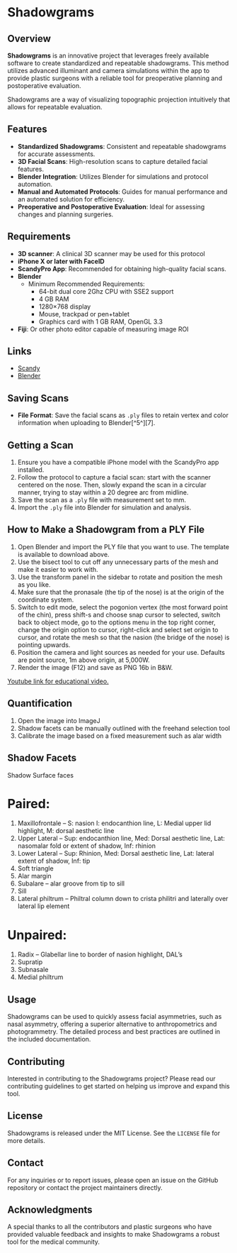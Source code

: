 # Shadowgrams

## Overview
**Shadowgrams** is an innovative project that leverages freely available software to create standardized and repeatable shadowgrams. This method utilizes advanced illuminant and camera simulations within the app to provide plastic surgeons with a reliable tool for preoperative planning and postoperative evaluation.

Shadowgrams are a way of visualizing topographic projection intuitively that allows for repeatable evaluation.

## Features
- **Standardized Shadowgrams**: Consistent and repeatable shadowgrams for accurate assessments.
- **3D Facial Scans**: High-resolution scans to capture detailed facial features.
- **Blender Integration**: Utilizes Blender for simulations and protocol automation.
- **Manual and Automated Protocols**: Guides for manual performance and an automated solution for efficiency.
- **Preoperative and Postoperative Evaluation**: Ideal for assessing changes and planning surgeries.

## Requirements
- **3D scanner**: A clinical 3D scanner may be used for this protocol
- **iPhone X or later with FaceID**
- **ScandyPro App**: Recommended for obtaining high-quality facial scans.
- **Blender**
    - Minimum Recommended Requirements:
      - 64-bit dual core 2Ghz CPU with SSE2 support
      - 4 GB RAM
      - 1280×768 display
      - Mouse, trackpad or pen+tablet
      - Graphics card with 1 GB RAM, OpenGL 3.3
- **Fiji**: Or other photo editor capable of measuring image ROI

## Links
- [Scandy](https://www.scandy.co/apps/scandy-pro)
- [Blender](https://www.blender.org/download/)

## Saving Scans
- **File Format**: Save the facial scans as `.ply` files to retain vertex and color information when uploading to Blender[^5^][7].

## Getting a Scan
1. Ensure you have a compatible iPhone model with the ScandyPro app installed.
2. Follow the protocol to capture a facial scan: start with the scanner centered on the nose. Then, slowly expand the scan in a circular manner, trying to stay within a 20 degree arc from midline.
3. Save the scan as a `.ply` file with measurement set to mm.
4. Import the `.ply` file into Blender for simulation and analysis.

## How to Make a Shadowgram from a PLY File
1. Open Blender and import the PLY file that you want to use. The template is available to download above.
2. Use the bisect tool to cut off any unnecessary parts of the mesh and make it easier to work with.
3. Use the transform panel in the sidebar to rotate and position the mesh as you like.
4. Make sure that the pronasale (the tip of the nose) is at the origin of the coordinate system.
5. Switch to edit mode, select the pogonion vertex (the most forward point of the chin), press shift-s and choose snap cursor to selected, switch back to object mode, go to the options menu in the top right corner, change the origin option to cursor, right-click and select set origin to cursor, and rotate the mesh so that the nasion (the bridge of the nose) is pointing upwards.
6. Position the camera and light sources as needed for your use. Defaults are point source, 1m above origin, at 5,000W.
7. Render the image (F12) and save as PNG 16b in B&W.

[Youtube link for educational video.](https://youtu.be/yPQkbHup7DQ)

## Quantification
1. Open the image into ImageJ
2. Shadow facets can be manually outlined with the freehand selection tool
3. Calibrate the image based on a fixed measurement such as alar width

## Shadow Facets
Shadow Surface faces
# Paired:
1. Maxillofrontale – S: nasion I: endocanthion line, L: Medial upper lid highlight, M: dorsal aesthetic line
2. Upper Lateral – Sup: endocanthion line, Med: Dorsal aesthetic line, Lat: nasomalar fold or extent of shadow, Inf: rhinion
3. Lower Lateral – Sup: Rhinion, Med: Dorsal aesthetic line, Lat: lateral extent of shadow, Inf: tip
4. Soft triangle
5. Alar margin
6. Subalare – alar groove from tip to sill
7. Sill
8. Lateral philtrum – Philtral column down to crista philitri and laterally over lateral lip element
   
# Unpaired:
1. Radix – Glabellar line to border of nasion highlight, DAL’s
2. Supratip
3. Subnasale
4. Medial philtrum

## Usage
Shadowgrams can be used to quickly assess facial asymmetries, such as nasal asymmetry, offering a superior alternative to anthropometrics and photogrammetry. The detailed process and best practices are outlined in the included documentation.

## Contributing
Interested in contributing to the Shadowgrams project? Please read our contributing guidelines to get started on helping us improve and expand this tool.

## License
Shadowgrams is released under the MIT License. See the `LICENSE` file for more details.

## Contact
For any inquiries or to report issues, please open an issue on the GitHub repository or contact the project maintainers directly.

## Acknowledgments
A special thanks to all the contributors and plastic surgeons who have provided valuable feedback and insights to make Shadowgrams a robust tool for the medical community.

